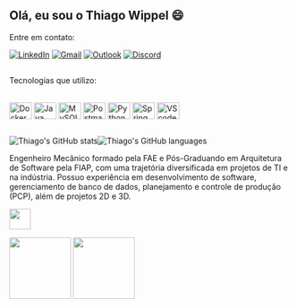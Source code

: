 ## Olá, eu sou o Thiago Wippel 😄

Entre em contato:

[![LinkedIn](https://img.shields.io/badge/LinkedIn-0077B5?style=for-the-badge&logo=linkedin&logoColor=white)](https://www.linkedin.com/in/thiagowippelc/) 
[![Gmail](https://img.shields.io/badge/Gmail-D14836?style=for-the-badge&logo=gmail&logoColor=white)](mailto:thiagowippel.twc@gmail.com) 
[![Outlook](https://img.shields.io/badge/Microsoft_Outlook-0078D4?style=for-the-badge&logo=microsoft-outlook&logoColor=white)](mailto:thiagowippel@hotmail.com)
[![Discord](https://img.shields.io/badge/Discord-7289DA?style=for-the-badge&logo=discord&logoColor=white)](https://discordapp.com/users/thiagowppl)

##
Tecnologias que utilizo:

<div style="display: inline_block"><br>
  <img align="center" alt="Docker" height="30" width="40" src="https://cdn.jsdelivr.net/gh/devicons/devicon@latest/icons/docker/docker-original-wordmark.svg">
  <img align="center" alt="Java" height="30" width="40" src="https://cdn.jsdelivr.net/gh/devicons/devicon@latest/icons/java/java-original-wordmark.svg">
  <img align="center" alt="MySQL" height="30" width="40" src="https://cdn.jsdelivr.net/gh/devicons/devicon@latest/icons/mysql/mysql-original-wordmark.svg">
  <img align="center" alt="Postman" height="30" width="40" src="https://cdn.jsdelivr.net/gh/devicons/devicon@latest/icons/postman/postman-original.svg">
  <img align="center" alt="Python" height="30" width="40" src="https://cdn.jsdelivr.net/gh/devicons/devicon@latest/icons/python/python-original.svg">
  <img align="center" alt="Spring" height="30" width="40" src="https://cdn.jsdelivr.net/gh/devicons/devicon@latest/icons/spring/spring-original.svg">
  <img align="center" alt="VScode" height="30" width="40" src="https://cdn.jsdelivr.net/gh/devicons/devicon@latest/icons/vscode/vscode-original-wordmark.svg" />
          
</div>

##

![Thiago's GitHub stats](https://github-readme-stats.vercel.app/api?username=ThiagoWippel&show_icons=true&theme=github_dark)![Thiago's GitHub languages](https://github-readme-stats.vercel.app/api/top-langs/?username=ThiagoWippel&layout=compact&langs_count=16show_icons=true&theme=github_dark)


Engenheiro Mecânico formado pela FAE e Pós-Graduando em Arquitetura de Software pela FIAP,
com uma trajetória diversificada em projetos de TI e na indústria. Possuo experiência em
desenvolvimento de software, gerenciamento de banco de dados, planejamento e controle de
produção (PCP), além de projetos 2D e 3D. 

<img src="https://github-readme-stats.vercel.app/api?username=ThiagoWippel&show_icons=true&theme=github_dark" style="height: 1cm;">

<img src="https://github-readme-stats.vercel.app/api?username=ThiagoWippel&show_icons=true&theme=github_dark" style="height: 110px;"> <img src="https://github-readme-stats.vercel.app/api/top-langs/?username=ThiagoWippel&layout=compact&langs_count=16&show_icons=true&theme=github_dark" style="height: 110px;">

